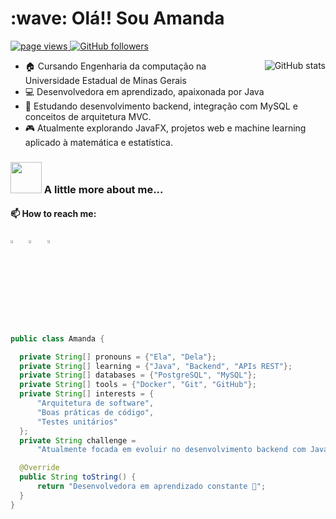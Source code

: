 <h1 align="left" id="macropower-title">:wave: Olá!! Sou Amanda</h1>
<p align="left">
  <a href="https://github.com/dereknguyen269">
    <img src="https://komarev.com/ghpvc/?username=dereknguyen269" alt="page views">
  </a>
  <a href="https://github.com/dereknguyen269?tab=followers">
    <img alt="GitHub followers" src="https://img.shields.io/github/followers/dereknguyen269?color=green&logo=github">
  </a>
</p>

<a href="https://github.com/amandalucena">
  <img src="https://github-readme-stats.vercel.app/api?username=amandalucena&show_icons=true&theme=dracula" alt="GitHub stats" align="right" />
</a>


- :house: Cursando Engenharia da computação na Universidade Estadual de Minas Gerais
- :computer: Desenvolvedora em aprendizado, apaixonada por Java
- :dart: Estudando desenvolvimento backend, integração com MySQL e conceitos de arquitetura MVC.
- :video_game: Atualmente explorando JavaFX, projetos web e machine learning aplicado à matemática e estatística.


### <img src="https://media.giphy.com/media/VgCDAzcKvsR6OM0uWg/giphy.gif" width="50"> A little more about me...  


 #### 📫 How to reach me:
  
  [<img src="https://img.icons8.com/color/48/000000/linkedin.png" width="3.5%"/>](https://www.linkedin.com/feed)  &nbsp; [<img src="https://img.icons8.com/fluent/48/000000/instagram-new.png" width="3.5%"/>](https://www.instagram.com/lu_mands)  &nbsp; <a href="mailto:amandaslucana0@gmail.com"> <img src="https://img.icons8.com/fluent/48/000000/gmail.png" width="3.5%"/>

  ```java
public class Amanda {

    private String[] pronouns = {"Ela", "Dela"};
    private String[] learning = {"Java", "Backend", "APIs REST"};
    private String[] databases = {"PostgreSQL", "MySQL"};
    private String[] tools = {"Docker", "Git", "GitHub"};
    private String[] interests = {
        "Arquitetura de software",
        "Boas práticas de código",
        "Testes unitários"
    };
    private String challenge = 
        "Atualmente focada em evoluir no desenvolvimento backend com Java e banco de dados.";

    @Override
    public String toString() {
        return "Desenvolvedora em aprendizado constante 🚀";
    }
}

